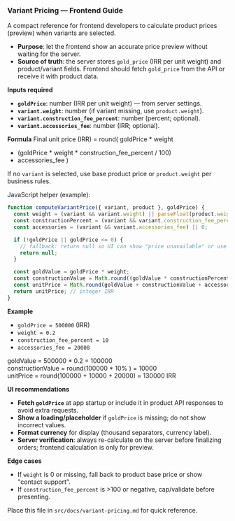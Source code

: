### Variant Pricing — Frontend Guide

A compact reference for frontend developers to calculate product prices (preview) when variants are selected.

- **Purpose**: let the frontend show an accurate price preview without waiting for the server.
- **Source of truth**: the server stores `gold_price` (IRR per unit weight) and product/variant fields. Frontend should fetch `gold_price` from the API or receive it with product data.

**Inputs required**
- **`goldPrice`**: number (IRR per unit weight) — from server settings.
- **`variant.weight`**: number (if variant missing, use `product.weight`).
- **`variant.construction_fee_percent`**: number (percent; optional).
- **`variant.accessories_fee`**: number (IRR; optional).

**Formula**
Final unit price (IRR) = round(
  goldPrice * weight
  + (goldPrice * weight * construction_fee_percent / 100)
  + accessories_fee
)

If no `variant` is selected, use base product price or `product.weight` per business rules.

JavaScript helper (example):
```javascript
function computeVariantPrice({ variant, product }, goldPrice) {
  const weight = (variant && variant.weight) || parseFloat(product.weight) || 0;
  const constructionPercent = (variant && variant.construction_fee_percent) || 0;
  const accessories = (variant && variant.accessories_fee) || 0;

  if (!goldPrice || goldPrice <= 0) {
    // fallback: return null so UI can show "price unavailable" or use server-provided price
    return null;
  }

  const goldValue = goldPrice * weight;
  const constructionValue = Math.round((goldValue * constructionPercent) / 100);
  const unitPrice = Math.round(goldValue + constructionValue + accessories);
  return unitPrice; // integer IRR
}
```

**Example**
- `goldPrice = 500000` (IRR)  
- `weight = 0.2`  
- `construction_fee_percent = 10`  
- `accessories_fee = 20000`  

goldValue = 500000 * 0.2 = 100000  
constructionValue = round(100000 * 10% ) = 10000  
unitPrice = round(100000 + 10000 + 20000) = 130000 IRR

**UI recommendations**
- **Fetch `goldPrice`** at app startup or include it in product API responses to avoid extra requests.  
- **Show a loading/placeholder** if `goldPrice` is missing; do not show incorrect values.  
- **Format currency** for display (thousand separators, currency label).  
- **Server verification**: always re-calculate on the server before finalizing orders; frontend calculation is only for preview.

**Edge cases**
- If `weight` is 0 or missing, fall back to product base price or show "contact support".  
- If `construction_fee_percent` is >100 or negative, cap/validate before presenting.  

Place this file in `src/docs/variant-pricing.md` for quick reference.


